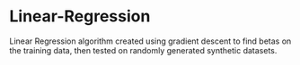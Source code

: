 # Linear-Regression
Linear Regression algorithm created using gradient descent to find betas on the training data, then tested on randomly generated synthetic datasets.
